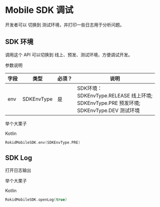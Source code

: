# Mobile SDK 调试

开发者可以 切换到 测试环境，并打印一些日志用于分析问题。

## SDK 环境

调用这个 API 可以切换到 线上、预发、测试环境，方便调试开发。

参数说明

| 字段    | 类型   | 必须？| 说明 |
| ------ | ----- | ----- | ----- |
| env  | SDKEnvType | 是 | SDK环境：<br> SDKEnvType.RELEASE 线上环境;<br> SDKEnvType.PRE 预发环境;<br>SDKEnvType.DEV 测试环境 |

举个大栗子

Kotlin

```Kotlin
RokidMobileSDK.env(SDKEnvType.PRE)
``` 

## SDK Log

打开日志输出

举个大栗子

Kotlin

```Kotlin
RokidMobileSDK.openLog(true)
``` 

